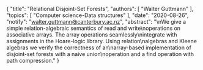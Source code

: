 {
    "title": "Relational Disjoint-Set Forests",
    "authors": [
        "Walter Guttmann"
    ],
    "topics": [
        "Computer science-Data structures"
    ],
    "date": "2020-08-26",
    "notify": "walter.guttmann@canterbury.ac.nz",
    "abstract": "\nWe give a simple relation-algebraic semantics of read and write\noperations on associative arrays. The array operations seamlessly\nintegrate with assignments in the Hoare-logic library. Using relation\nalgebras and Kleene algebras we verify the correctness of an\narray-based implementation of disjoint-set forests with a naive union\noperation and a find operation with path compression."
}